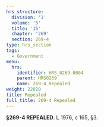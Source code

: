 ```yaml
---
hrs_structure:
  division: '1'
  volume: '5'
  title: '15'
  chapter: '269'
  section: 269-4
type: hrs_section
tags:
  - Government
menu:
  hrs:
    identifier: HRS_0269-0004
    parent: HRS0269
    name: 269-4 Repealed
weight: 22020
title: Repealed
full_title: 269-4 Repealed
---
```

**§269-4 REPEALED.** L 1976, c 165, §3.